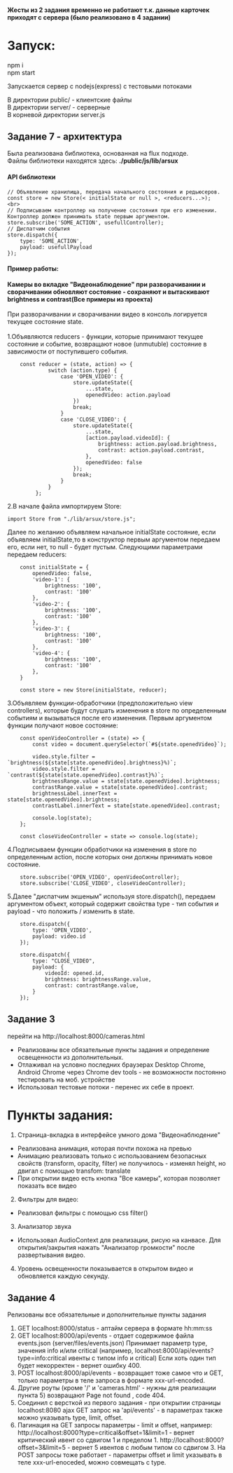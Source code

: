 #### Жесты из 2 задания временно не работают т.к. данные карточек приходят с сервера (было реализовано в 4 задании)

# Запуск: <br>
npm i <br>
npm start <br>

Запускается сервер с nodejs(express) с тестовыми потоками

В директории public/ - клиентские файлы <br>
В директории server/ - серверные <br>
В корневой директории server.js <br>

## **Задание 7** - архитектура
Была реализована библиотека, основанная на flux подходе. <br>
Файлы библиотеки находятся здесь: <b>./public/js/lib/arsux </b>

#### API библиотеки
```
// Объявление хранилища, передача начального состояния и редьюсеров.
const store = new Store(< initialState or null >, <reducers...>);  <br>
// Подписываем контроллер на получение состояния при его изменении. Контроллер должен принимать state первым аргументом. 
store.subscribe('SOME_ACTION', usefullController);
// Диспатчим события
store.dispatch({
    type: 'SOME_ACTION',
    payload: usefullPayload
});
```
#### Пример работы: <br>
<b>Камеры во вкладке "Видеонаблюдение" при разворачивании и сворачивании обновляют состояние - сохраняют и вытаскивают brightness и contrast(Все примеры из проекта)</b> <br> <br>
При разворачивании и сворачивании видео в консоль логируется текущее состояние state.
<br> <br>
1.Объявляются reducers - функции, которые принимают текущее состояние и событие, возвращают новое (unmutuble) состояние в зависимости от поступившего события. <br>

```    
    const reducer = (state, action) => { 
             switch (action.type) {
                 case 'OPEN_VIDEO': {
                     store.updateState({
                         ...state,
                         openedVideo: action.payload
                     })
                     break;
                 }
                 case 'CLOSE_VIDEO': {
                     store.updateState({
                         ...state,
                         [action.payload.videoId]: {
                             brightness: action.payload.brightness,
                             contrast: action.payload.contrast,
                         },
                         openedVideo: false
                     });
                     break;
                 }
             }
         };
```

2.В начале файла импортируем Store:

```
import Store from "./lib/arsux/store.js";
```
Далее по желанию объявляем начальное initialState состояние, если объявляем initialState,то в конструктор первым аргументом передаем его, если нет, то null - будет пустым. Следующими параметрами передаем reducers:
```
    const initialState = {
        openedVideo: false,
        'video-1': {
            brightness: '100',
            contrast: '100'
        },
        'video-2': {
            brightness: '100',
            contrast: '100'
        },
        'video-3': {
            brightness: '100',
            contrast: '100'
        },
        'video-4': {
            brightness: '100',
            contrast: '100'
        },
    }

    const store = new Store(initialState, reducer);
```

3.Объявляем функции-обработчики (предположительно view controllers), которые будут слушать изменения в store по определенным событиям и вызываться после его изменения. Первым аргументом функции получают новое состояние:
```
    const openVideoController = (state) => {
        const video = document.querySelector(`#${state.openedVideo}`);

        video.style.filter = `brightness(${state[state.openedVideo].brightness}%)`;
        video.style.filter = `contrast(${state[state.openedVideo].contrast}%)`;
        brightnessRange.value = state[state.openedVideo].brightness;
        contrastRange.value = state[state.openedVideo].contrast;
        brightnessLabel.innerText = state[state.openedVideo].brightness;
        contrastLabel.innerText = state[state.openedVideo].contrast;

        console.log(state);
    };

    const closeVideoController = state => console.log(state);
```
4.Подписываем функции обработчики на изменения в store по определенным action, после которых они должны принимать новое состояние.
```
    store.subscribe('OPEN_VIDEO', openVideoController);
    store.subscribe('CLOSE_VIDEO', closeVideoController);
```

5.Далее "диспатчим экшеным" используя store.dispatch(), передаем аргументом объект, который содержит свойства type - тип события и payload - что положить / изменить в state.
```
    store.dispatch({
        type: 'OPEN_VIDEO',
        payload: video.id
    });
```

```
    store.dispatch({
        type: "CLOSE_VIDEO",
        payload: {
            videoId: opened.id,
            brightness: brightnessRange.value,
            contrast: contrastRange.value,
        }
    });
```
## **Задание 3**
перейти на http://localhost:8000/cameras.html
    
- Реализованы все обязательные пункты задания и определение освещенности из дополнительных.
- Отлаживал на условно последних браузерах Desktop Chrome, Android Chrome через Chrome dev tools - не возможности постоянно тестировать на моб. устройстве
- Использовал тестовые потоки - перенес их себе в проект.

# Пункты задания:
1. Страница-вкладка в интерфейсе умного дома "Видеонаблюдение"
 - Реализована анимация, которая почти похожа на превью
 - Анимацию реализовать только с использованием безопасных свойств (transform, opacity, filter)
 не получилось - изменял height, но двигал с помощью transfom: translate
 - При открытии видео есть кнопка "Все камеры", которая позволяет показать все видео

2. Фильтры для видео:
 - Реализовал фильтры с помощью css filter()
 
3. Анализатор звука
 - Использовал AudioContext для реализации, рисую на канвасе.
 Для открытия/закрытия нажать "Анализатор громкости" после развертывания видео.
 
4. Уровень освещенности показывается в открытом видео и обновляется каждую секунду.
 
## **Задание 4**


Релизованы все обязательные и дополнительные пункты задания
 
1. GET localhost:8000/status - аптайм сервера в формате hh:mm:ss
2. GET localhost:8000/api/events - отдает содержимое файла events.json (server/files/events.json)
Принимает параметр type, значения info и/или critical (например, localhost:8000/api/events?type=info:critical ивенты с типом info и critical)
Если хоть один тип будет некорректен - вернет ошибку 400.
3. POST localhost:8000/api/events - возвращает тоже самое что и GET, только параметры в теле запроса в формате xxx-url-encoded.
4. Другие роуты (кроме '/' и 'cameras.html' - нужны для реализации пункта 5) возвращают Page not found , code 404.
5. Соединил с версткой из первого задания - при открытии страницы localhost:8080 ajax GET запрос на 'api/events' - в параметрах также можно указывать type, limit, offset.
6. Пагинация на GET запросы параметры - limit и offset, например:
    http://localhost:8000?type=critical&offset=1&limit=1 - вернет критический ивент со сдвигом 1 и пределом 1.
    http://localhost:8000?offset=3&limit=5 - вернет 5 ивентов с любым типом со сдвигом 3.
На POST запросы тоже работает - параметры offset и limit указывать в теле xxx-url-enoceded, можно совмещать с type.

